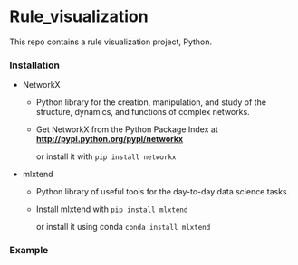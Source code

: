 # Rule_visualization 
This repo contains a rule visualization project, Python.

### Installation
* NetworkX

  * Python library for the creation, manipulation, and study of the structure, dynamics, and functions of complex networks.

  * Get NetworkX from the Python Package Index at **http://pypi.python.org/pypi/networkx** 
  
    or install it with ```pip install networkx```

* mlxtend

  * Python library of useful tools for the day-to-day data science tasks.

  * Install mlxtend with ```pip install mlxtend```
  
    or install it using conda ```conda install mlxtend```

### Example
